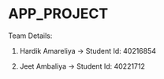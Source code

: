# APP_PROJECT

Team Details:
1. Hardik Amareliya -> Student Id: 40216854

2. Jeet Ambaliya -> Student Id: 40221712

